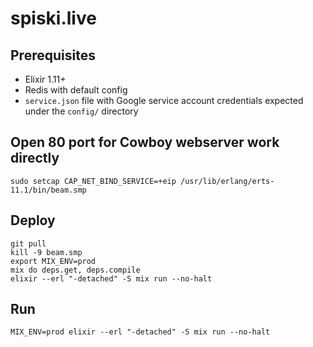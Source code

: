 # spiski.live

## Prerequisites

* Elixir 1.11+
* Redis with default config
* `service.json` file with Google service account credentials expected under the `config/` directory

## Open 80 port for Cowboy webserver work directly

```shell
sudo setcap CAP_NET_BIND_SERVICE=+eip /usr/lib/erlang/erts-11.1/bin/beam.smp
```

## Deploy

```shell
git pull 
kill -9 beam.smp 
export MIX_ENV=prod
mix do deps.get, deps.compile
elixir --erl "-detached" -S mix run --no-halt
```

## Run

```shell
MIX_ENV=prod elixir --erl "-detached" -S mix run --no-halt
```
